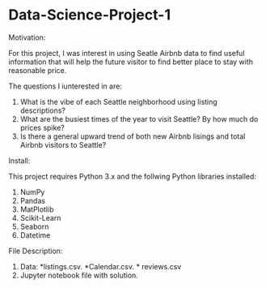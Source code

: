 # Data-Science-Project-1
Motivation:

For this project, I was interest in using Seatle Airbnb data to find useful information that will help the future visitor to find better place to stay with reasonable price.

The questions I iunterested in are:
  1. What is the vibe of each Seattle neighborhood using listing descriptions?
  2. What are the busiest times of the year to visit Seattle? By how much do prices spike?
  3. Is there a general upward trend of both new Airbnb lisings and total Airbnb visitors to Seattle?
  

Install:

This project requires Python 3.x and the follwing Python libraries installed:

1. NumPy
2. Pandas
3. MatPlotlib
4. Scikit-Learn
5. Seaborn
6. Datetime

File Description:

1. Data: *listings.csv. *Calendar.csv. * reviews.csv
2. Jupyter notebook file with solution.



